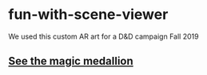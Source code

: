 # fun-with-scene-viewer
We used this custom AR art for a D&D campaign Fall 2019

## [See the magic medallion](asa55.github.io/fun-with-scene-viewer)
